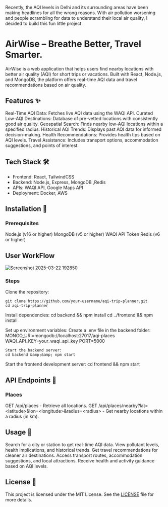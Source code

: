 Recently, the AQI levels in Delhi and its surrounding areas have been making headlines for all the wrong reasons.&nbsp;With air pollution worsening and people scrambling for data to understand their local air quality, I decided to build this fun little project&nbsp;
# AirWise – Breathe Better, Travel Smarter. 
[](https://chatgpt.com/c/LICENSE)
[](https://nodejs.org/)
[](https://www.mongodb.com/)
AirWise is a web application that helps users find nearby locations with better air quality (AQI) for short trips or vacations. Built with React, Node.js, and MongoDB, the platform offers real-time AQI data and travel recommendations based on air quality.

## Features ✨

Real-Time AQI Data: Fetches live AQI data using the WAQI API.
Curated Low-AQI Destinations: Database of pre-vetted locations with consistently good air quality.
Geospatial Search: Finds nearby low-AQI locations within a specified radius.
Historical AQI Trends: Displays past AQI data for informed decision-making.
Health Recommendations: Provides health tips based on AQI levels.
Travel Assistance: Includes transport options, accommodation suggestions, and points of interest.


## Tech Stack 🛠️

- Frontend: React, TailwindCSS
- Backend: Node.js, Express, MongoDB ,Redis
- APIs: WAQI API, Google Maps API
- Deployment: Docker, AWS


## Installation 🚀
### Prerequisites

Node.js (v16 or higher) 
MongoDB (v5 or higher)
WAQI API Token
Redis (v6 or higher)

## User WorkFlow  

![Screenshot 2025-03-22 192850](https://github.com/user-attachments/assets/c2e66fc5-d59d-4f39-bc1a-da73146bd7cf)


### Steps


Clone the repository:
```
git clone https://github.com/your-username/aqi-trip-planner.git
cd aqi-trip-planner
```


Install dependencies:
cd backend &amp;&amp; npm install
cd ../frontend &amp;&amp; npm install



Set up environment variables:
Create a .env file in the backend folder:
MONGO_URI=mongodb://localhost:27017/aqi-places
WAQI_API_KEY=your_waqi_api_key
PORT=5000


``` 
Start the backend server:
cd backend &amp;&amp; npm start
```


Start the frontend development server:
cd frontend &amp;&amp; npm start




## API Endpoints 📡
### Places

GET /api/places - Retrieve all locations.
GET /api/places/nearby?lat=&lt;latitude&gt;&amp;lon=&lt;longitude&gt;&amp;radius=&lt;radius&gt; - Get nearby locations within a radius (in km).


## Usage 🌿

Search for a city or station to get real-time AQI data.
View pollutant levels, health implications, and historical trends.
Get travel recommendations for cleaner air destinations.
Access transport routes, accommodation suggestions, and local attractions.
Receive health and activity guidance based on AQI levels.


## License 📜
This project is licensed under the MIT License. See the [LICENSE](https://chatgpt.com/c/LICENSE) file for more details.
